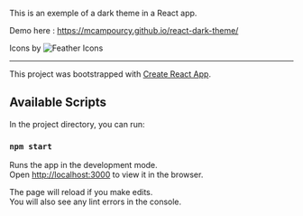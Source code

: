 This is an exemple of a dark theme in a React app.

Demo here : https://mcampourcy.github.io/react-dark-theme/

Icons by ![Feather Icons]('https://feathericons.com/)

---
This project was bootstrapped with [Create React App](https://github.com/facebook/create-react-app).

## Available Scripts

In the project directory, you can run:

### `npm start`

Runs the app in the development mode.<br />
Open [http://localhost:3000](http://localhost:3000) to view it in the browser.

The page will reload if you make edits.<br />
You will also see any lint errors in the console.

